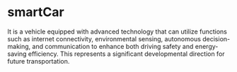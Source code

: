 # smartCar
It is a vehicle equipped with advanced technology that can utilize functions such as internet connectivity, environmental sensing, autonomous decision-making, and communication to enhance both driving safety and energy-saving efficiency. This represents a significant developmental direction for future transportation.
